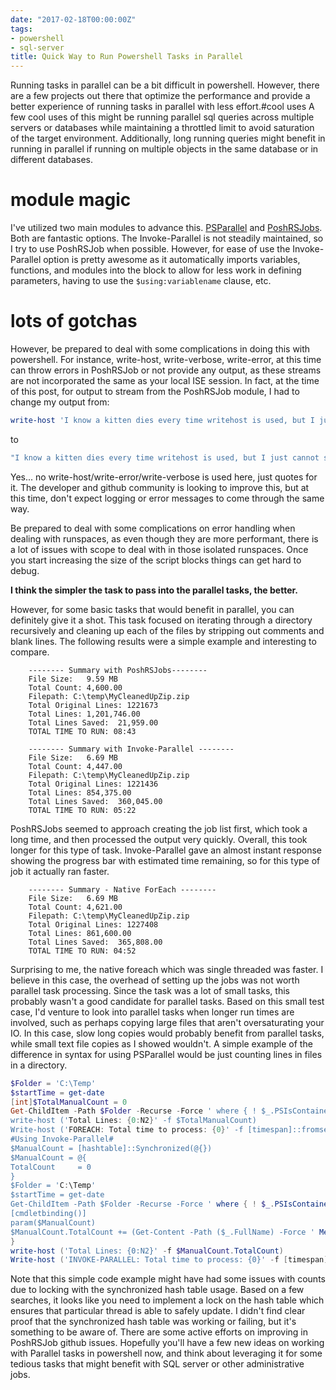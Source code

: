 ```yaml
---
date: "2017-02-18T00:00:00Z"
tags:
- powershell
- sql-server
title: Quick Way to Run Powershell Tasks in Parallel
---
```


Running tasks in parallel can be a bit difficult in powershell. However, there are a few projects out there that optimize the performance and provide a better experience of running tasks in parallel with less effort.#cool uses
A few cool uses of this might be running parallel sql queries across multiple servers or databases while maintaining a throttled limit to avoid saturation of the target environment. Additionally, long running queries might benefit in running in parallel if running on multiple objects in the same database or in different databases.

# module magic

I've utilized two main modules to advance this.
[PSParallel](https://github.com/powercode/PSParallel) and [PoshRSJobs](https://github.com/proxb/PoshRSJob/). Both are fantastic options. The Invoke-Parallel is not steadily maintained, so I try to use PoshRSJob when possible. However, for ease of use the Invoke-Parallel option is pretty awesome as it automatically imports variables, functions, and modules into the block to allow for less work in defining parameters, having to use the `$using:variablename` clause, etc.

# lots of gotchas

However, be prepared to deal with some complications in doing this with powershell. For instance, write-host, write-verbose, write-error, at this time can throw errors in PoshRSJob or not provide any output, as these streams are not incorporated the same as your local ISE session. In fact, at the time of this post, for output to stream from the PoshRSJob module, I had to change my output from:

```powershell
write-host 'I know a kitten dies every time writehost is used, but I just cannot stop myself'
```

to

```powershell
"I know a kitten dies every time writehost is used, but I just cannot stop myself"
```

Yes... no write-host/write-error/write-verbose is used here, just quotes for it. The developer and github community is looking to improve this, but at this time, don't expect logging or error messages to come through the same way.

Be prepared to deal with some complications on error handling when dealing with runspaces, as even though they are more performant, there is a lot of issues with scope to deal with in those isolated runspaces. Once you start increasing the size of the script blocks things can get hard to debug.

**I think the simpler the task to pass into the parallel tasks, the better.**

However, for some basic tasks that would benefit in parallel, you can definitely give it a shot.
This task focused on iterating through a directory recursively and cleaning up each of the files by stripping out comments and blank lines. The following results were a simple example and interesting to compare.

```text
    -------- Summary with PoshRSJobs--------
    File Size:   9.59 MB
    Total Count: 4,600.00
    Filepath: C:\temp\MyCleanedUpZip.zip
    Total Original Lines: 1221673
    Total Lines: 1,201,746.00
    Total Lines Saved:  21,959.00
    TOTAL TIME TO RUN: 08:43

    -------- Summary with Invoke-Parallel --------
    File Size:   6.69 MB
    Total Count: 4,447.00
    Filepath: C:\temp\MyCleanedUpZip.zip
    Total Original Lines: 1221436
    Total Lines: 854,375.00
    Total Lines Saved:  360,045.00
    TOTAL TIME TO RUN: 05:22
```

PoshRSJobs seemed to approach creating the job list first, which took a long time, and then processed the output very quickly. Overall, this took longer for this type of task. Invoke-Parallel gave an almost instant response showing the progress bar with estimated time remaining, so for this type of job it actually ran faster.

```text
    -------- Summary - Native ForEach --------
    File Size:   6.69 MB
    Total Count: 4,621.00
    Filepath: C:\temp\MyCleanedUpZip.zip
    Total Original Lines: 1227408
    Total Lines: 861,600.00
    Total Lines Saved:  365,808.00
    TOTAL TIME TO RUN: 04:52
```

Surprising to me, the native foreach which was single threaded was faster. I believe in this case, the overhead of setting up the jobs was not worth parallel task processing. Since the task was a lot of small tasks, this probably wasn't a good candidate for parallel tasks. Based on this small test case, I'd venture to look into parallel tasks when longer run times are involved, such as perhaps copying large files that aren't oversaturating your IO. In this case, slow long copies would probably benefit from parallel tasks, while small text file copies as I showed wouldn't.
A simple example of the difference in syntax for using PSParallel would be just counting lines in files in a directory.


```powershell
$Folder = 'C:\Temp'
$startTime = get-date
[int]$TotalManualCount = 0
Get-ChildItem -Path $Folder -Recurse -Force ' where { ! $_.PSIsContainer } ' % { $TotalManualCount += (Get-Content -Path ($_.FullName) -Force ' Measure-Object -Line).Lines}
write-host ('Total Lines: {0:N2}' -f $TotalManualCount)
Write-host ('FOREACH: Total time to process: {0}' -f [timespan]::fromseconds(((Get-Date)-$StartTime).Totalseconds).ToString('mm\:ss'))
#Using Invoke-Parallel#
$ManualCount = [hashtable]::Synchronized(@{})
$ManualCount = @{
TotalCount     = 0
}
$Folder = 'C:\Temp'
$startTime = get-date
Get-ChildItem -Path $Folder -Recurse -Force ' where { ! $_.PSIsContainer } ' Start-RsJob -Throttle 4 -ArgumentList $ManualCount -ScriptBlock {
[cmdletbinding()]
param($ManualCount)
$ManualCount.TotalCount += (Get-Content -Path ($_.FullName) -Force ' Measure-Object -Line).Lines
}
write-host ('Total Lines: {0:N2}' -f $ManualCount.TotalCount)
Write-host ('INVOKE-PARALLEL: Total time to process: {0}' -f [timespan]::fromseconds(((Get-Date)-$StartTime).Totalseconds).ToString('mm\:ss'))
```

Note that this simple code example might have had some issues with counts due to locking with the synchronized hash table usage. Based on a few searches, it looks like you need to implement a lock on the hash table which ensures that particular thread is able to safely update. I didn't find clear proof that the synchronized hash table was working or failing, but it's something to be aware of. There are some active efforts on improving in PoshRSJob github issues.
Hopefully you'll have a few new ideas on working with Parallel tasks in powershell now, and think about leveraging it for some tedious tasks that might benefit with SQL server or other administrative jobs.
